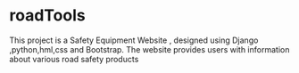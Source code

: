# roadTools
This project is a Safety Equipment Website , designed using Django ,python,hml,css and Bootstrap. The website provides users with information about various road safety products
